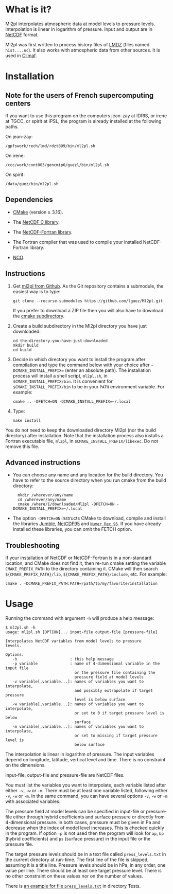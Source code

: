 # What is it?

Ml2pl interpolates atmospheric data at model levels to pressure
levels. Interpolation is linear in logarithm of pressure. Input and
output are in [NetCDF](https://www.unidata.ucar.edu/software/netcdf)
format.

Ml2pl was first written to process history files of
[LMDZ](https://lmdz.lmd.jussieu.fr/) (files named `hist....nc`). It
also works with atmospheric data from other sources. It is used in
[Climaf](https://climaf.readthedocs.io/en/latest/index.html).

# Installation

## Note for the users of French supercomputing centers

If you want to use this program on the computers jean-zay at IDRIS, or
irene at TGCC, or spirit at IPSL, the program is already installed at
the following paths.

On jean-zay:

    /gpfswork/rech/lmd/rdzt899/bin/ml2pl.sh

On irene:

    /ccc/work/cont003/gencmip6/guezl/bin/ml2pl.sh

On spirit:

    /data/guez/bin/ml2pl.sh

## Dependencies

- [CMake](https://cmake.org/download) (version ≥ 3.16).

- The [NetCDF C
  library](https://docs.unidata.ucar.edu/nug/current/getting_and_building_netcdf.html).

- The [NetCDF-Fortran
  library](https://www.unidata.ucar.edu/downloads/netcdf/index.jsp).

- The Fortran compiler that was used to compile your installed
  NetCDF-Fortran library.

- [NCO](https://nco.sourceforge.net).

## Instructions

1.  Get [ml2pl from Github](https://github.com/lguez/Ml2pl). As
    the Git repository contains a submodule, the easiest way is to
    type:

		git clone --recurse-submodules https://github.com/lguez/Ml2pl.git

    If you prefer to download a ZIP file then you will also have to
    download the [cmake subdirectory](https://github.com/lguez/cmake).

2.  Create a build subdirectory in the Ml2pl directory you have just
    downloaded:

        cd the-directory-you-have-just-downloaded
        mkdir build
        cd build

3.  Decide in which directory you want to install the program after
    compilation and type the command below with your choice after
    `-DCMAKE_INSTALL_PREFIX=` (enter an absolute path). The
    installation process will install a shell script, `ml2pl.sh`, in
    `$CMAKE_INSTALL_PREFIX/bin`. It is convenient for
    `$CMAKE_INSTALL_PREFIX/bin` to be in your `PATH` environment
    variable. For example:

        cmake .. -DFETCH=ON -DCMAKE_INSTALL_PREFIX=~/.local

4.  Type:

        make install

You do not need to keep the downloaded directory Ml2pl (nor the build
directory) after installation. Note that the installation process also
installs a Fortran executable file, `ml2pl`, in
`$CMAKE_INSTALL_PREFIX/libexec`. Do not remove this file.

## Advanced instructions

- You can choose any name and any location for the build
  directory. You have to refer to the source directory when you run
  cmake from the build directory:

		mkdir /wherever/any/name
		cd /wherever/any/name
		cmake /where/I/downloaded/Ml2pl -DFETCH=ON -DCMAKE_INSTALL_PREFIX=~/.local

- The option `-DFETCH=ON` instructs CMake to download, compile and
  install the libraries
  [Jumble](https://web.lmd.jussieu.fr/~lguez/Jumble_site/index.html),
  [NetCDF95](https://lguez.github.io/NetCDF95) and
  [`Numer_Rec_95`](https://gitlab.in2p3.fr/guez/Numer_Rec_95). If you
  have already installed these libraries, you can omit the FETCH
  option.

## Troubleshooting

If your installation of NetCDF or NetCDF-Fortran is in a non-standard
location, and CMake does not find it, then re-run cmake setting the
variable `CMAKE_PREFIX_PATH` to the directory containing it. CMake
will then search `${CMAKE_PREFIX_PATH}/lib`,
`${CMAKE_PREFIX_PATH}/include`, etc. For example:

	cmake . -DCMAKE_PREFIX_PATH:PATH=/path/to/my/favorite/installation

# Usage

Running the command with argument `-h` will produce a help message:

    $ ml2pl.sh -h
    usage: ml2pl.sh [OPTION]... input-file output-file [pressure-file]

    Interpolates NetCDF variables from model levels to pressure
    levels.

    Options:
       -h                       : this help message
       -p variable              : name of 4-dimensional variable in the input file
                                  or the pressure file containing the
                                  pressure field at model levels
       -v variable[,variable...]: names of variables you want to interpolate,
                                  and possibly extrapolate if target pressure
                                  level is below surface
       -w variable[,variable...]: names of variables you want to interpolate,
                                  or set to 0 if target pressure level is below
                                  surface
       -m variable[,variable...]: names of variables you want to interpolate,
                                  or set to missing if target pressure level is
                                  below surface

The interpolation is linear in logarithm of pressure. The input
variables depend on longitude, latitude, vertical level and
time. There is no constraint on the dimensions.

input-file, output-file and pressure-file are NetCDF files.

You must list the variables you want to interpolate, each variable
listed after either `-v`, `-w` or `-m`. There must be at least one variable
listed, following either `-v`, `-w` or `-m`. In the same command, you
can have several options `-v`, `-w` or `-m` with associated variables.

The pressure field at model levels can be specified in input-file or
pressure-file either through hybrid coefficients and surface pressure
or directly from 4-dimensional pressure. In both cases, pressure must
be given in Pa and decrease when the index of model level
increases. This is checked quickly in the program. If option `-p` is not
used then the program will look for `ap`, `bp` (hybrid coefficients)
and `ps` (surface pressure) in the input file or the pressure file.

The target pressure levels should be in a text file called
`press_levels.txt` in the current directory at run-time. The first
line of the file is skipped, assuming it is a title line. Pressure
levels should be in hPa, in any order, one value per line. There
should be at least one target pressure level. There is no other
constraint on these values nor on the number of values.

There is [an example for file
`press_levels.txt`](Tests/press_levels.txt) in directory Tests.
